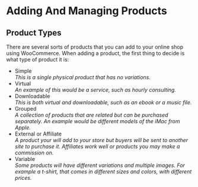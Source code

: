 # Adding And Managing Products


## Product Types

There are several sorts of products that you can add to your online shop using WooCommerce. When adding a product, the first thing to decide is what type of product it is:

* Simple
<br/>*This is a single physical product that has no variations.*
* Virtual
<br/>*An example of this would be a service, such as hourly consulting.*
* Downloadable
<br/>*This is both virtual and downloadable, such as an ebook or a music file.*
* Grouped
<br/>*A collection of products that are related but can be purchased separately. An example would be different models of the iMac from Apple.*
* External or Affiliate
<br/>*A product your will add to your store but buyers will be sent to another site to purchase it. Affiliates work well or products you may make a commission on.*
* Variable
<br/>*Some products will have different variations and multiple images. For example a t-shirt, that comes in different sizes and colors, with different prices.*
